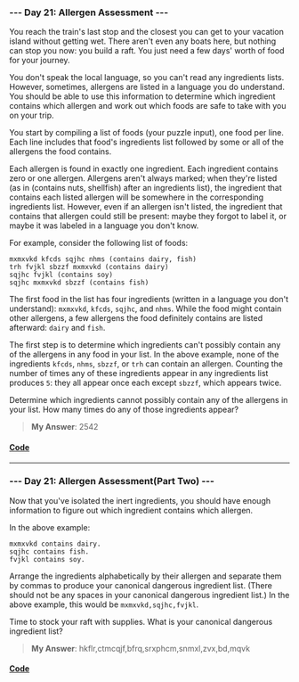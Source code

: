 ### --- Day 21: Allergen Assessment ---
You reach the train's last stop and the closest you can get to your vacation island without getting wet. There aren't even any boats here, but nothing can stop you now: you build a raft. You just need a few days' worth of food for your journey.

You don't speak the local language, so you can't read any ingredients lists. However, sometimes, allergens are listed in a language you do understand. You should be able to use this information to determine which ingredient contains which allergen and work out which foods are safe to take with you on your trip.

You start by compiling a list of foods (your puzzle input), one food per line. Each line includes that food's ingredients list followed by some or all of the allergens the food contains.

Each allergen is found in exactly one ingredient. Each ingredient contains zero or one allergen. Allergens aren't always marked; when they're listed (as in (contains nuts, shellfish) after an ingredients list), the ingredient that contains each listed allergen will be somewhere in the corresponding ingredients list. However, even if an allergen isn't listed, the ingredient that contains that allergen could still be present: maybe they forgot to label it, or maybe it was labeled in a language you don't know.

For example, consider the following list of foods:
```
mxmxvkd kfcds sqjhc nhms (contains dairy, fish)
trh fvjkl sbzzf mxmxvkd (contains dairy)
sqjhc fvjkl (contains soy)
sqjhc mxmxvkd sbzzf (contains fish)
```
The first food in the list has four ingredients (written in a language you don't understand): ```mxmxvkd```, ```kfcds```, ```sqjhc```, and ```nhms```. While the food might contain other allergens, a few allergens the food definitely contains are listed afterward: ```dairy``` and ```fish```.

The first step is to determine which ingredients can't possibly contain any of the allergens in any food in your list. In the above example, none of the ingredients ```kfcds```, ```nhms```, ```sbzzf```, or ```trh``` can contain an allergen. Counting the number of times any of these ingredients appear in any ingredients list produces ```5```: they all appear once each except ```sbzzf```, which appears twice.

Determine which ingredients cannot possibly contain any of the allergens in your list. How many times do any of those ingredients appear?
> **My Answer**: 2542
#### [Code](https://github.com/Kabiirk/advent-of-code-2020-entries/blob/main/Day21/Day21.py)

------

### --- Day 21: Allergen Assessment(Part Two) ---
Now that you've isolated the inert ingredients, you should have enough information to figure out which ingredient contains which allergen.

In the above example:
```
mxmxvkd contains dairy.
sqjhc contains fish.
fvjkl contains soy.
```
Arrange the ingredients alphabetically by their allergen and separate them by commas to produce your canonical dangerous ingredient list. (There should not be any spaces in your canonical dangerous ingredient list.) In the above example, this would be ```mxmxvkd,sqjhc,fvjkl```.

Time to stock your raft with supplies. What is your canonical dangerous ingredient list?
> **My Answer**: hkflr,ctmcqjf,bfrq,srxphcm,snmxl,zvx,bd,mqvk
#### [Code](https://github.com/Kabiirk/advent-of-code-2020-entries/blob/main/Day21/Day21Part2.py)